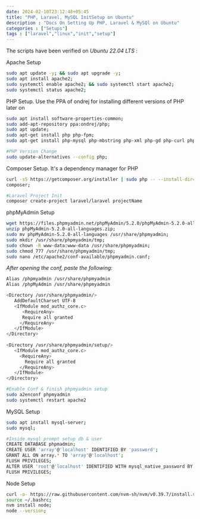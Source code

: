 ```yaml
---
date: 2024-02-10T23:12:48+05:45
title: "PHP, Laravel, MySQL InitSetup on Ubuntu"
description : "Docs On Setting Up PHP, Laravel & MySQl on Ubuntu"
categories : ["Setups"]
tags : ["laravel","linux","init","setup"]
---
```


The scripts have been verified on _Ubuntu 22.04 LTS_ :

Apache Setup
```bash
sudo apt update -y; && sudo apt upgrade -y;
sudo apt install apache2;
sudo systemctl enable apache2; && sudo systemctl start apache2;
sudo systemctl status apache2;
```

PHP Setup. Use the PPA of ondrej for installing different versions of PHP later on
```bash
sudo apt install software-properties-common;
sudo add-apt-repository ppa:ondrej/php;
sudo apt update;
sudo apt-get install php php-fpm;
sudo apt-get install php-mysql php-mbstring php-xml php-gd php-curl php-cli php-common php-imap php-redis php-snmp php-zip php-json;

#PHP Version Change
sudo update-alternatives --config php;
```

Composer Setup. It's a dependency manager for PHP
```bash
curl -sS https://getcomposer.org/installer | sudo php -- --install-dir=/usr/bin --filename=composer;
composer;

#Laravel Project Init
composer create-project laravel/laravel projectName
```

phpMyAdmin Setup
```bash
wget https://files.phpmyadmin.net/phpMyAdmin/5.2.0/phpMyAdmin-5.2.0-all-languages.zip;
unzip phpMyAdmin-5.2.0-all-languages.zip;
sudo mv phpMyAdmin-5.2.0-all-languages /usr/share/phpmyadmin; 
sudo mkdir /usr/share/phpmyadmin/tmp;
sudo chown -R www-data:www-data /usr/share/phpmyadmin;
sudo chmod 777 /usr/share/phpmyadmin/tmp;
sudo nano /etc/apache2/conf-available/phpmyadmin.conf;
```
_After opening the conf, paste the following:_

```bash
Alias /phpmyadmin /usr/share/phpmyadmin
Alias /phpMyAdmin /usr/share/phpmyadmin

<Directory /usr/share/phpmyadmin/>
   AddDefaultCharset UTF-8
   <IfModule mod_authz_core.c>
      <RequireAny>
      Require all granted
     </RequireAny>
   </IfModule>
</Directory>
 
<Directory /usr/share/phpmyadmin/setup/>
   <IfModule mod_authz_core.c>
     <RequireAny>
       Require all granted
     </RequireAny>
   </IfModule>
</Directory>
```
```bash
#Enable Conf & finish phpmyadmin setup
sudo a2enconf phpmyadmin 
sudo systemctl restart apache2 
```

MySQL Setup
```bash
sudo apt install mysql-server;
sudo mysql;

#Inside mysql prompt setup db & user
CREATE DATABASE phpmadmin;
CREATE USER 'array'@'localhost' IDENTIFIED BY 'password';
GRANT ALL ON array.* TO 'array'@'localhost';
FLUSH PRIVILEGES;
ALTER USER 'root'@'localhost' IDENTIFIED WITH mysql_native_password BY 'password';
FLUSH PRIVILEGES;
```

Node Setup
```bash
curl -o- https://raw.githubusercontent.com/nvm-sh/nvm/v0.39.7/install.sh | bash;
source ~/.bashrc;
nvm install node;
node --version;
```

